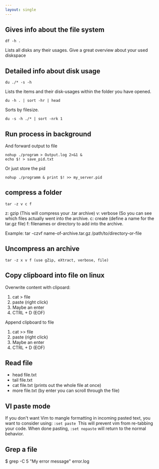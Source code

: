 ```yaml
---
layout: single
---
```


## Gives info about the file system
```
df -h .
```
Lists all disks any their usages. Give a great overview about your used diskspace


## Detailed info about disk usage
```
du ./* -s -h
```
Lists the items and their disk-usages within the folder you have opened. 

```
du -h . | sort -hr | head
```
Sorts by filesize.

```
du -s -h ./* | sort -nrk 1
```

## Run process in background
And forward output to file
```
nohup ./program > Output.log 2>&1 & 
echo $! > save_pid.txt
```

Or just store the pid
```
nohup ./programm & print $! >> my_server.pid
```

## compress a folder
```
tar -z v c f
``` 
z: gzip (This will compress your .tar archive) 
v: verbose (So you can see which files actually went into the archive.
c: create (define a name for the tar.gz file)
f: filenames or directory to add into the archive. 

Example: 
tar -czvf name-of-archive.tar.gz /path/to/directory-or-file

## Uncompress an archive
```
tar -z x v f (use gZip, eXtract, verbose, file)
```

## Copy clipboard into file on linux
Overwrite content with clipoard:
1. cat > file
2. paste (right click)
3. Maybe an enter
4. CTRL + D (EOF)
	
Append clipboard to file
1. cat >> file
2. paste (right click)
3. Maybe an enter
4. CTRL + D (EOF)


## Read file
* head file.txt
* tail file.txt
* cat file.txt (prints out the whole file at once)
* more file.txt (by enter you can scroll through the file)


## VI paste mode
If you don't want Vim to mangle formatting in incoming pasted text, you want to consider using: ```:set paste ```This will prevent vim from re-tabbing your code. When done pasting, ```:set nopaste``` will return to the normal behavior.

## Grep a file
$ grep -C 5 "My error message" error.log